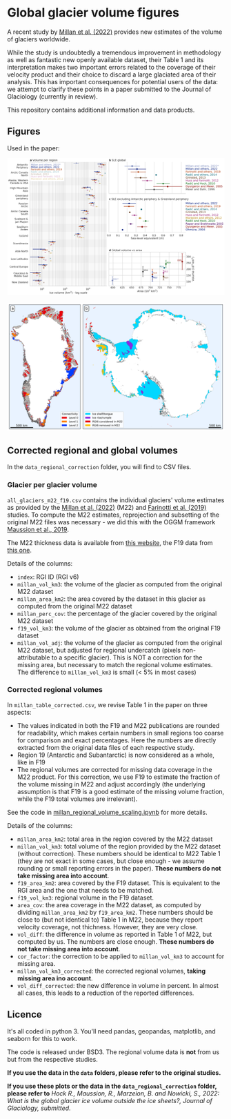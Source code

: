 # Global glacier volume figures

A recent study by [Millan et al. (2022)](https://www.nature.com/articles/s41561-021-00885-z) provides new estimates of the volume of glaciers worldwide.

While the study is undoubtedly a tremendous improvement in methodology as well as fantastic new openly available dataset, their Table 1 and its interpretation makes two important errors related to the coverage of their velocity product and their choice to discard a large glaciated area of their analysis. This has important consequences for potential users of the data: we attempt to clarify these points in a paper submitted to the Journal of Glaciology (currently in review). 

This repository contains additional information and data products.

## Figures

Used in the paper:

![img](plot_global_and_reg_log_alpha.png)

![img](plot_maps_bright_new.png)

## Corrected regional and global volumes

In the `data_regional_correction` folder, you will find to CSV files.

### Glacier per glacier volume 

`all_glaciers_m22_f19.csv` contains the individual glaciers' volume estimates as provided by the [Millan et al. (2022)](https://www.nature.com/articles/s41561-021-00885-z) (M22) and [Farinotti et al. (2019)](https://www.nature.com/articles/s41561-019-0300-3) studies. To compute the M22 estimates, reprojection and subsetting of the original M22 files was necessary - we did this with the OGGM framework [Maussion et al., 2019](https://gmd.copernicus.org/articles/12/909/2019/).

The M22 thickness data is available from [this website](https://www.sedoo.fr/theia-publication-products/?uuid=55acbdd5-3982-4eac-89b2-46703557938c), the F19 data from [this one](https://www.research-collection.ethz.ch/handle/20.500.11850/315707).

Details of the columns:
- `index`: RGI ID (RGI v6)
- `millan_vol_km3`: the volume of the glacier as computed from the original M22 dataset 
- `millan_area_km2`: the area covered by the dataset in this glacier as computed from the original M22 dataset 
- `millan_perc_cov`: the percentage of the glacier covered by the original M22 dataset 
- `f19_vol_km3`: the volume of the glacier as obtained from the original F19 dataset 
- `millan_vol_adj`: the volume of the glacier as computed from the original M22 dataset, but adjusted for regional undercatch (pixels non-attributable to a specific glacier). This is NOT a correction for the missing area, but necessary to match the regional volume estimates. The difference to  `millan_vol_km3` is small (< 5% in most cases)

### Corrected regional volumes

In `millan_table_corrected.csv`, we revise Table 1 in the paper on three aspects:
- The values indicated in both the F19 and M22 publications are rounded for readability, which makes certain numbers in small regions too coarse for comparison and exact percentages. Here the numbers are directly extracted from the original data files of each respective study.
- Region 19 (Antarctic and Subantarctic) is now considered as a whole, like in F19
- The regional volumes are corrected for missing data coverage in the M22 product. For this correction, we use F19 to estimate the fraction of the volume missing in M22 and adjust accordingly (the underlying assumption is that F19 is a good estimate of the missing volume fraction, while the F19 total volumes are irrelevant).

See the code in [millan_regional_volume_scaling.ipynb](millan_regional_volume_scaling.ipynb) for more details.

Details of the columns:
- `millan_area_km2`: total area in the region covered by the M22 dataset
- `millan_vol_km3`: total volume of the region provided by the M22 dataset (without correction). These numbers should be identical to M22 Table 1 (they are not exact in some cases, but close enough - we assume rounding or small reporting errors in the paper).  **These numbers do not take missing area into account**.
- `f19_area_km2`: area covered by the F19 dataset. This is equivalent to the RGI area and the one that needs to be matched.
- `f19_vol_km3`: regional volume in the F19 dataset.
- `area_cov`: the area coverage in the M22 dataset, as computed by dividing `millan_area_km2` by `f19_area_km2`. These numbers should be close to (but not identical to) Table 1 in M22, because they report velocity coverage, not thichness. However, they are very close.
- `vol_diff`: the difference in volume as reported in Table 1 of M22, but computed by us. The numbers are close enough. **These numbers do not take missing area into account**.
- `cor_factor`: the correction to be applied to `millan_vol_km3` to account for missing area. 
- `millan_vol_km3_corrected`: the corrected regional volumes, **taking missing area ino account**. 
- `vol_diff_corrected`: the new difference in volume in percent. In almost all cases, this leads to a reduction of the reported differences. 


## Licence 

It's all coded in python 3. You'll need pandas, geopandas, matplotlib, and seaborn for this to work.

The code is released under BSD3. The regional volume data is **not** from us but from the respective studies. 

**If you use the data in the `data` folders, please refer to the original studies.**

**If you use these plots or the data in the `data_regional_correction` folder, please refer to** *Hock R., Maussion, R., Marzeion, B. and Nowicki, S., 2022: What is the global glacier ice volume outside the ice sheets?, Journal of Glaciology, submitted.*
